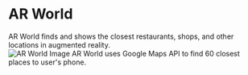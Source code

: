 # AR World 
AR World finds and shows the closest restaurants, shops, and other locations in augmented reality.   
![AR World Image](https://github.com/maxim-puchkov/AR-World/blob/master/Images/AR%20World.png)
AR World uses Google Maps API to find 60 closest places to user's phone.  


